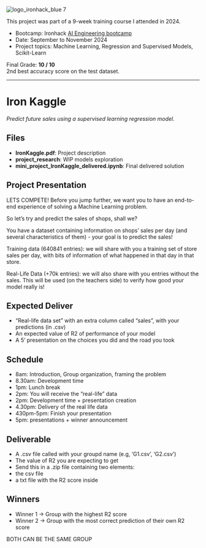 ![logo_ironhack_blue 7](https://user-images.githubusercontent.com/23629340/40541063-a07a0a8a-601a-11e8-91b5-2f13e4e6b441.png)

This project was part of a 9-week training course I attended in 2024.
- Bootcamp: Ironhack [AI Engineering bootcamp](https://www.ironhack.com/de-en/artificial-intelligence/remote)
- Date: September to November 2024
- Project topics: Machine Learning, Regression and Supervised Models, Scikit-Learn

Final Grade:   **10 / 10**  
2nd best accuracy score on the test dataset.

----

# Iron Kaggle
*Predict future sales using a supervised learning regression model.*

## Files
+ **IronKaggle.pdf**: Project description
+ **project_research**: WIP models exploration
+ **mini_project_IronKaggle_delivered.ipynb**: Final delivered solution

## Project Presentation

LETS COMPETE! Before you jump further, we want you to have an end-to-end experience of solving
a Machine Learning problem.

So let’s try and predict the sales of shops, shall we?

You have a dataset containing information on shops’ sales per day (and several characteristics of
them) - your goal is to predict the sales!

Training data (640841 entries): we will share with you a training set of store sales per day, with bits of
information of what happened in that day in that store.

Real-Life Data (+70k entries): we will also share with you entries without the sales. This will be used (on the
teachers side) to verify how good your model really is!

## Expected Deliver
+ “Real-life data set” with an extra column called “sales”, with your predictions (in .csv)
+ An expected value of R2 of performance of your model
+ A 5’ presentation on the choices you did and the road you took

## Schedule
+ 8am: Introduction, Group organization, framing the problem
+ 8.30am: Development time
+ 1pm: Lunch break
+ 2pm: You will receive the “real-life” data
+ 2pm: Development time + presentation creation
+ 4.30pm: Delivery of the real life data
+ 430pm-5pm: Finish your presentation
+ 5pm: presentations + winner announcement

## Deliverable
+ A .csv file called with your groupd name (e.g, ‘G1.csv’, ‘G2.csv’)
+ The value of R2 you are expecting to get
+ Send this in a .zip file containing two elements:
+ the csv file
+ a txt file with the R2 score inside

## Winners
+ Winner 1 -> Group with the highest R2 score
+ Winner 2 -> Group with the most correct prediction of their own R2 score

BOTH CAN BE THE SAME GROUP